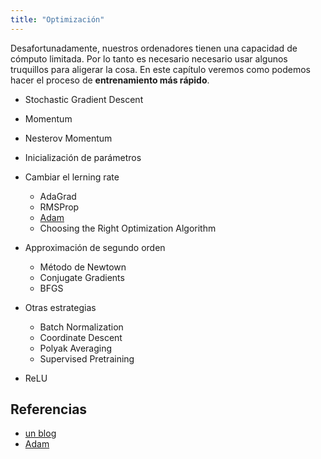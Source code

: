 ```yaml
---
title: "Optimización"
---
```


Desafortunadamente, nuestros ordenadores tienen una capacidad de cómputo limitada.
Por lo tanto es necesario necesario usar algunos truquillos para aligerar la cosa.
En este capítulo veremos como podemos hacer el proceso de **entrenamiento más rápido**.


* Stochastic Gradient Descent
* Momentum
* Nesterov Momentum
* Inicialización de parámetros
* Cambiar el lerning rate
  * AdaGrad
  * RMSProp
  * [Adam](https://arxiv.org/abs/1412.6980)
  * Choosing the Right Optimization Algorithm
* Approximación de segundo orden
  * Método de Newtown
  * Conjugate Gradients
  * BFGS
* Otras estrategias
  * Batch Normalization
  * Coordinate Descent
  * Polyak Averaging
  * Supervised Pretraining


* ReLU

## Referencias

* [un blog](https://blog.acolyer.org/2017/03/01/optimisation-and-training-techniques-for-deep-learning/)
* [Adam](https://machinelearningmastery.com/adam-optimization-algorithm-for-deep-learning/)

